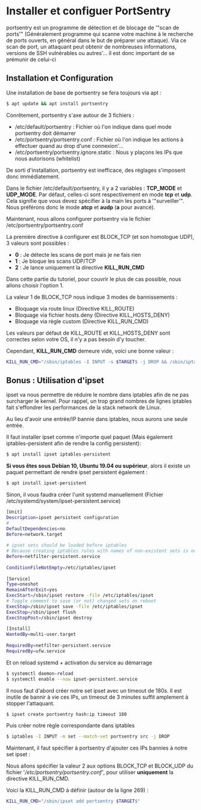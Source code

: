 # Installer et configuer PortSentry 
 
portsentry est un programme de détection et de blocage de '"scan de 
ports'" (Généralement programme qui scanne votre machine à le recherche 
de ports ouverts, en général dans le but de préparer une attaque). Via 
ce scan de port, un attaquant peut obtenir de nombreuses informations, 
versions de SSH vulnérables ou autres'... il est donc important de se 
prémunir de celui-ci 
 
## Installation et Configuration 
 
Une installation de base de portsentry se fera toujours via apt : 
 
``` bash 
$ apt update && apt install portsentry 
``` 
 
Conrêtement, portsentry s'axe autour de 3 fichiers : 
 
-   /etc/default/portsentry : Fichier où l'on indique dans quel mode 
    portsentry doit démarrer 
-   /etc/portsentry/portsentry.conf : Fichier où l'on indique les 
    actions à effectuer quand au drop d'une connexion'... 
-   /etc/portsentry/portsentry.ignore.static : Nous y plaçons les IPs 
    que nous autorisons (whitelist) 
 
De sorti d'installation, portsentry est inefficace, des réglages 
s'imposent donc immédiatement. 
 
Dans le fichier /etc/default/portsentry, il y a 2 variables : 
**TCP_MODE** et **UDP_MODE**. Par défaut, celles-ci sont respectivement 
en mode **tcp** et **udp**. Cela signifie que vous devez spécifier à la 
main les ports à '"surveiller'". Nous préférons donc le mode **atcp** et 
**audp** (**a** pour avancé). 
 
Maintenant, nous allons configurer portsentry via le fichier 
/etc/portsentry/portsentry.conf 
 
La première directive à configurer est BLOCK_TCP (et son homologue UDP), 
3 valeurs sont possibles : 
 
-   **0** : Je détecte les scans de port mais je ne fais rien 
-   **1** : Je bloque les scans UDP/TCP 
-   **2** : Je lance uniquement la directive **KILL_RUN_CMD** 
 
Dans cette partie du tutoriel, pour couvrir le plus de cas possible, 
nous allons choisir l'option 1. 
 
La valeur 1 de BLOCK_TCP nous indique 3 modes de bannissements : 
 
-   Bloquage via route linux (Directive KILL_ROUTE) 
-   Bloquage via fichier hosts.deny (Directive KILL_HOSTS_DENY) 
-   Bloquage via règle custom (Directive KILL_RUN_CMD) 
 
Les valeurs par défaut de KILL_ROUTE et KILL_HOSTS_DENY sont correctes 
selon votre OS, il n'y a pas besoin d'y toucher. 
 
Cependant, **KILL_RUN_CMD** demeure vide, voici une bonne valeur : 
 
``` bash 
KILL_RUN_CMD="/sbin/iptables -I INPUT -s $TARGET$ -j DROP && /sbin/iptables -I INPUT -s $TARGET$ -m limit --limit 3/minute --limit-burst 5 -j LOG --log-level debug --log-prefix Portsentry: dropping: " 
``` 
 
## Bonus : Utilisation d'ipset 
 
ipset va nous permettre de réduire le nombre dans iptables afin de ne 
pas surcharger le kernel. Pour rappel, un trop grand nombres de lignes 
iptables fait s'effondrer les performances de la stack network de 
Linux. 
 
Au lieu d'avoir une entrée/IP bannie dans iptables, nous aurons une 
seule entrée. 
 
Il faut installer ipset comme n'importe quel paquet (Mais également 
iptables-persistent afin de rendre la config persistent): 
 
``` bash 
$ apt install ipset iptables-persistent 
``` 
 
**Si vous êtes sous Debian 10, Ubuntu 19.04 ou supérieur**, alors il 
existe un paquet permettant de rendre ipset persistent également : 
 
``` bash 
$ apt install ipset-persistent 
``` 
 
Sinon, il vous faudra créer l'unit systemd manuellement (Fichier 
/etc/systemd/system/ipset-persistent.service) 
 
``` bash 
[Unit] 
Description=ipset persistent configuration 
# 
DefaultDependencies=no 
Before=network.target 
 
# ipset sets should be loaded before iptables 
# Because creating iptables rules with names of non-existent sets is not possible 
Before=netfilter-persistent.service 
 
ConditionFileNotEmpty=/etc/iptables/ipset 
 
[Service] 
Type=oneshot 
RemainAfterExit=yes 
ExecStart=/sbin/ipset restore -file /etc/iptables/ipset 
# Toggle comment to save (or not) changed sets on reboot 
ExecStop=/sbin/ipset save -file /etc/iptables/ipset 
ExecStop=/sbin/ipset flush 
ExecStopPost=/sbin/ipset destroy 
 
[Install] 
WantedBy=multi-user.target 
 
RequiredBy=netfilter-persistent.service 
RequiredBy=ufw.service 
``` 
 
Et on reload systemd + activation du service au démarrage 
 
``` bash 
$ systemctl daemon-reload 
$ systemctl enable --now ipset-persistent.service 
``` 
 
Il nous faut d'abord créer notre set ipset avec un timeout de 180s. Il 
est inutile de bannir à vie ces IPs, un timeout de 3 minutes suffit 
amplement à stopper l'attaquant. 
 
``` bash 
$ ipset create portsentry hash:ip timeout 180 
``` 
 
Puis créer notre règle correspondante dans iptables 
 
``` bash 
$ iptables -I INPUT -m set --match-set portsentry src -j DROP 
``` 
 
Maintenant, il faut spécifier à portsentry d'ajouter ces IPs bannies à 
notre set ipset : 
 
Nous allons spécifier la valeur 2 aux options BLOCK_TCP et BLOCK_UDP du 
fichier '_/etc/portsentry/portsentry.conf'_, pour utiliser 
**uniquement** la directive KILL_RUN_CMD. 
 
Voici la KILL_RUN_CMD à définir (autour de la ligne 269) : 
 
``` bash 
KILL_RUN_CMD="/sbin/ipset add portsentry $TARGET$" 
``` 

